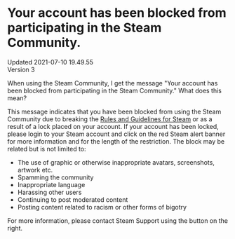 # Your account has been blocked from participating in the Steam Community.
Updated 2021-07-10 19.49.55  
Version 3  

When using the Steam Community, I get the message "Your account has been blocked from participating in the Steam Community." What does this mean?  
  
This message indicates that you have been blocked from using the Steam Community due to breaking the [Rules and Guidelines for Steam](https://help.steampowered.com/en/faqs/view/6862-8119-C23E-EA7B?) or as a result of a lock placed on your account. If your account has been locked, please login to your Steam account and click on the red Steam alert banner for more information and for the length of the restriction. The block may be related but is not limited to:  
  
* The use of graphic or otherwise inappropriate avatars, screenshots, artwork etc.
* Spamming the community
* Inappropriate language
* Harassing other users
* Continuing to post moderated content
* Posting content related to racism or other forms of bigotry
  
  
For more information, please contact Steam Support using the button on the right.